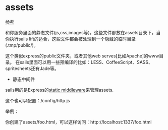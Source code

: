assets
==========


[参考](https://github.com/balderdashy/sails-docs/blob/master/concepts/Assets/Assets.md)

和你服务里面的静态文件(js,css,images等)，这些文件都放在assets目录下，当你执行sails lift的适合，这些文件都会被处理到一个隐藏的临时目录(.tmp/public/)。

这个类似express的public文件夹，或者其他web serves[比如Apache]的www目录。
在sails里面可以用一些预编译的比如：LESS、CoffeeScript、SASS、spritesheets还有Jade等。

* 静态中间件

sails用的是Express的[static middleware](http://www.senchalabs.org/connect/static.html)来管理assets.

这个也可以配置：/config/http.js

举例：

你创建了assets/foo.html，可以这样访问：http://localhost:1337/foo.html
